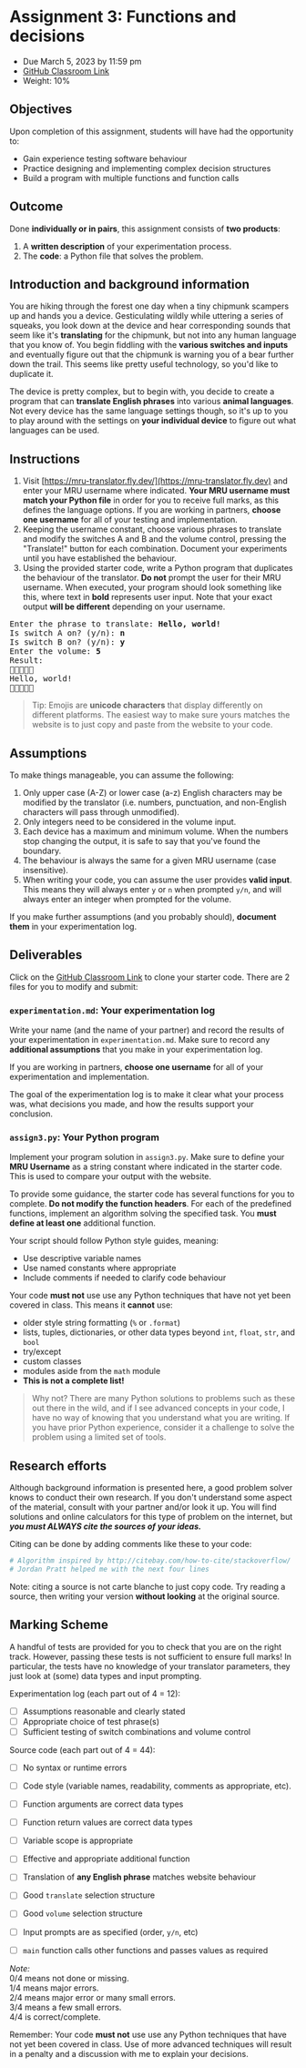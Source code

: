 # Assignment 3: Functions and decisions
- Due March 5, 2023 by 11:59 pm
- [GitHub Classroom Link](https://classroom.github.com/a/qyDkb1T3)
- Weight: 10%

## Objectives
Upon completion of this assignment, students will have had the opportunity to:
- Gain experience testing software behaviour
- Practice designing and implementing complex decision structures
- Build a program with  multiple functions and function calls

## Outcome
Done **individually or in pairs**, this assignment consists of **two products**:

1. A **written description** of your experimentation process.
2. The **code**: a Python file that solves the problem.

## Introduction and background information
You are hiking through the forest one day when a tiny chipmunk scampers up and hands you a device. Gesticulating wildly while uttering a series of squeaks, you look down at the device and hear corresponding sounds that seem like it's **translating** for the chipmunk, but not into any human language that you know of. You begin fiddling with the **various switches and inputs** and eventually figure out that the chipmunk is warning you of a bear further down the trail. This seems like pretty useful technology, so you'd like to duplicate it.

The device is pretty complex, but to begin with, you decide to create a program that can **translate English phrases** into various **animal languages**. Not every device has the same language settings though, so it's up to you to play around with the settings on **your individual device** to figure out what languages can be used.

## Instructions
1. Visit [https://mru-translator.fly.dev/](https://mru-translator.fly.dev) and enter your MRU username where indicated. **Your MRU username must match your Python file** in order for you to receive full marks, as this defines the language options. If you are working in partners, **choose one username** for all of your testing and implementation.
2. Keeping the username constant, choose various phrases to translate and modify the switches A and B and the volume control, pressing the "Translate!" button for each combination. Document your experiments until you have established the behaviour. 
3. Using the provided starter code, write a Python program that duplicates the behaviour of the translator. **Do not** prompt the user for their MRU username. When executed, your program should look something like this, where text in **bold** represents user input. Note that your exact output **will be different** depending on your username.

<pre>
Enter the phrase to translate: <b>Hello, world!</b>
Is switch A on? (y/n): <b>n</b>
Is switch B on? (y/n): <b>y</b>
Enter the volume: <b>5</b>
Result:
🦫🦫🦫🦫🦫
Hello, world!
🦫🦫🦫🦫🦫
</pre>

> Tip: Emojis are **unicode characters** that display differently on different platforms. The easiest way to make sure yours matches the website is to just copy and paste from the website to your code.

## Assumptions
To make things manageable, you can assume the following:
1. Only upper case (A-Z) or lower case (a-z) English characters may be modified by the translator (i.e. numbers, punctuation, and non-English characters will pass through unmodified).
2. Only integers need to be considered in the volume input.
3. Each device has a maximum and minimum volume. When the numbers stop changing the output, it is safe to say that you've found the boundary.
4. The behaviour is always the same for a given MRU username (case insensitive).
5. When writing your code, you can assume the user provides **valid input**. This means they will always enter `y` or `n` when prompted `y/n`, and will always enter an integer when prompted for the volume.

If you make further assumptions (and you probably should), **document them** in your experimentation log.

## Deliverables
Click on the [GitHub Classroom Link](https://classroom.github.com/a/qyDkb1T3) to clone your starter code. There are 2 files for you to modify and submit:

### `experimentation.md`: Your experimentation log
Write your name (and the name of your partner) and record the results of your experimentation in `experimentation.md`. Make sure to record any **additional assumptions** that you make in your experimentation log.

If you are working in partners, **choose one username** for all of your experimentation and implementation.

The goal of the experimentation log is to make it clear what your process was, what decisions you made, and how the results support your conclusion.

### `assign3.py`: Your Python program
Implement your program solution in `assign3.py`. Make sure to define your **MRU Username** as a string constant where indicated in the starter code. This is used to compare your output with the website.

To provide some guidance, the starter code has several functions for you to complete. **Do not modify the function headers**. For each of the predefined functions, implement an algorithm solving the specified task. You **must define at least one** additional function.

Your script should follow Python style guides, meaning:
- Use descriptive variable names
- Use named constants where appropriate
- Include comments if needed to clarify code behaviour

Your code **must not** use use any Python techniques that have not yet been covered in class. This means it **cannot** use:
- older style string formatting (`%` or `.format`)
- lists, tuples, dictionaries, or other data types beyond `int`, `float`, `str`, and `bool`
- try/except
- custom classes
- modules aside from the `math` module
- **This is not a complete list!**

> Why not? There are many Python solutions to problems such as these out there in the wild, and if I see advanced concepts in your code, I have no way of knowing that you understand what you are writing. If you have prior Python experience, consider it a challenge to solve the problem using a limited set of tools.

## Research efforts
Although background information is presented here, a good problem solver knows to conduct their own research. If you don't understand some aspect of the material, consult with your partner and/or look it up. You will find solutions and online calculators for this type of problem on the internet, but ***you must ALWAYS cite the sources of your ideas.*** 

Citing can be done by adding comments like these to your code:

```python
# Algorithm inspired by http://citebay.com/how-to-cite/stackoverflow/
# Jordan Pratt helped me with the next four lines
```

Note: citing a source is not carte blanche to just copy code. Try reading a source, then writing your version **without looking** at the original source.

## Marking Scheme
A handful of tests are provided for you to check that you are on the right track. However, passing these tests is not sufficient to ensure full marks! In particular, the tests have no knowledge of your translator parameters, they just look at (some) data types and input prompting.

Experimentation log (each part out of 4 = 12):
- [ ] Assumptions reasonable and clearly stated
- [ ] Appropriate choice of test phrase(s)
- [ ] Sufficient testing of switch combinations and volume control

Source code (each part out of 4 = 44):
- [ ] No syntax or runtime errors
- [ ] Code style (variable names, readability, comments as appropriate, etc).
- [ ] Function arguments are correct data types
- [ ] Function return values are correct data types
- [ ] Variable scope is appropriate
- [ ] Effective and appropriate additional function
- [ ] Translation of **any English phrase** matches website behaviour
- [ ] Good `translate` selection structure
- [ ] Good `volume` selection structure
- [ ] Input prompts are as specified (order, `y/n`, etc)
- [ ] `main` function calls other functions and passes values as required


*Note:*  
0/4 means not done or missing.   
1/4 means major errors.  
2/4 means major error or many small errors.   
3/4 means a few small errors.    
4/4 is correct/complete.

Remember: Your code **must not** use use any Python techniques that have not yet been covered in class. Use of more advanced techniques will result in a penalty and a discussion with me to explain your decisions.